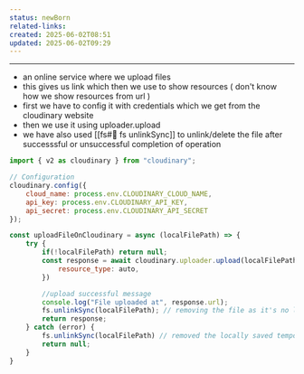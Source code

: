 ```yaml
---
status: newBorn
related-links: 
created: 2025-06-02T08:51
updated: 2025-06-02T09:29
---
```

---


- an online service where we upload files
- this gives us link which then we use to show resources ( don't know how we show resources from url )
- first we have to config it with credentials which we get from the cloudinary website
- then we use it using uploader.upload
- we have also used [[fs#🔹 fs unlinkSync]] to unlink/delete the file after successsful or unsuccessful completion of operation

```js
import { v2 as cloudinary } from "cloudinary";

// Configuration
cloudinary.config({
    cloud_name: process.env.CLOUDINARY_CLOUD_NAME,
    api_key: process.env.CLOUDINARY_API_KEY,
    api_secret: process.env.CLOUDINARY_API_SECRET
});

const uploadFileOnCloudinary = async (localFilePath) => {
    try {
        if(!localFilePath) return null;
        const response = await cloudinary.uploader.upload(localFilePath, {
            resource_type: auto,
        })

        //upload successful message
        console.log("File uploaded at", response.url);
        fs.unlinkSync(localFilePath); // removing the file as it's no longer needed in system
        return response;
    } catch (error) {
        fs.unlinkSync(localFilePath) // removed the locally saved temporary file as the upload got failed
        return null;
    }
}
```
